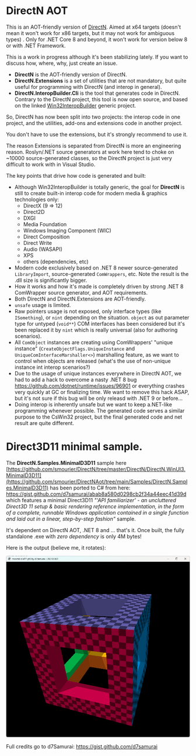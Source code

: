 # DirectN AOT
This is an AOT-friendly version of [DirectN](https://github.com/smourier/DirectN). Aimed at x64 targets (doesn't mean it won't work for x86 targets, but it may not work for ambiguous types) . Only for .NET Core 8 and beyond, it won't work for version below 8 or with .NET Framework.

This is a work in progress although it's been stabilizing lately. If you want to discuss how, where, why, just create an issue.

* **DirectN** is the AOT-friendly version of DirectN.
* **DirectN.Extensions** is a set of utilities that are not mandatory, but quite useful for programming with DirectN (and interop in general).
* **DirectN.InteropBuilder.Cli** is the tool that generates code in DirectN. Contrary to the DirectN project, this tool is now open source, and based on the linked [Win32InteropBuilder](https://github.com/smourier/Win32InteropBuilder) generic project.

So, DirectN has now been split into two projects: the interop code in one project, and the utilities, add-ons and extensions code in another project.

You don't have to use the extensions, but it's strongly recommend to use it.

The reason Extensions is separated from DirectN is more an engineering reason. Roslyn/.NET source generators at work here tend to choke on ~10000 source-generated classes, so the DirectN project is just very difficult to work with in Visual Studio.

The key points that drive how code is generated and built:
* Although Win32InteropBuilder is totally generic, the goal for **DirectN** is still to create built-in interop code for modern media & graphics technologies only:
    * DirectX (9 => 12)
    * Direct2D
    * DXGI
    * Media Foundation
    * Windows Imaging Component (WIC)
    * Direct Composition
    * Direct Write
    * Audio (WASAPI)
    * XPS
    * others (dependencies, etc)
* Modern code exclusively based on .NET 8 newer source-generated `LibraryImport`, source-generated `ComWrappers`, etc. Note the result is the .dll size is significantly bigger.
* How it works and how it's made is completely driven by strong .NET 8 ComWrapper source generator, and AOT requirements.
* Both DirectN and DirectN.Extensions are AOT-friendly.
* `unsafe` usage is limited.
* Raw pointers usage is not exposed, only interface types (like `ISomething`), or `nint` depending on the situation. `object`  as out parameter type for untyped (`void**`) COM interfaces has been considered but it's been replaced it by `nint` which is really universal (also for authoring scenarios).
* All `ComObject` instances are creating using ComWrappers' "unique instance" (`CreateObjectFlags.UniqueInstance` and `UniqueComInterfaceMarshaller<>`) marshalling feature, as we want to control when objects are released (what's the use of non-unique instance int interop scenarios?)
* Due to the usage of unique instances everywhere in DirectN AOT, we had to add a hack to overcome a nasty .NET 8 bug https://github.com/dotnet/runtime/issues/96901 or everything crashes very quickly at GC or finalizing time. We want to remove this hack ASAP, but it's not sure if this bug will be only releasd with .NET 9 or before...
* Doing interop is inherently unsafe but we want to keep a.NET-like programming whenever possible. The generated code serves a similar purpose to the CsWin32 project, but the final generated code and net result are quite different.

# Direct3D11 minimal sample.
The **DirectN.Samples.MinimalD3D11** sample here [https://github.com/smourier/DirectN/tree/master/DirectN/DirectN.WinUI3.MinimalD3D11](https://github.com/smourier/DirectNAot/tree/main/Samples/DirectN.Samples.MinimalD3D11) has been ported to C# from here: https://gist.github.com/d7samurai/abab8a580d0298cb2f34a44eec41d39d which features a minimal Direct3D11 *"'API familiarizer' - an uncluttered Direct3D 11 setup & basic rendering reference implementation, in the form of a complete, runnable Windows application contained in a single function and laid out in a linear, step-by-step fashion"* sample.

 It's dependent on DirectN AOT, .NET 8 and ... that's it. Once built, the fully standalone .exe with *zero dependency* is only 4M bytes!
 
 Here is the output (believe me, it rotates):

 ![Sample](/Assets/minimald3d11_pt3_aot.png?raw=true)

Full credits go to d7Samurai: https://gist.github.com/d7samurai



